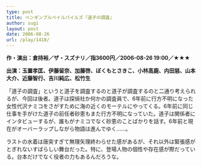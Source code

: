 ```yaml
---
type: post
title: ペンギンプルペイルパイルズ『道子の調査』
author: sugi
layout: post
date: 2006-08-26
url: /play/1418/
---
```

**作・演出：倉持裕／ザ・スズナリ／指3600円／2006-08-26 19:00／★★★**

**出演：玉置孝匡、伊藤留奈、加藤啓、ぼくもとさきこ、小林高鹿、内田慈、山本大介、近藤智行、吉川純広、松竹生**

「道子の調査」というと道子を調査するのと道子が調査するのと二通り考えられるが、今回は後者。道子は探偵社か何かの調査員で、6年前に行方不明になった女性代沢ナミコをさがすために海の近くのモーテルにやってくる。6年前に同じ仕事を手がけた道子の前任者砂恵もまた行方不明になっていた。道子は関係者にインタビューするが、誰もがナミコでなく砂恵のことばかりを話す。6年前と現在がオーバーラップしながら物語は進んでゆく......。

ラストの水着は唐突すぎて無理矢理終わらせた感があるが、それ以外は緊張感がとぎれないすばらしい舞台だった。特に、登場人物の個性や存在感が際だっている。台本だけでなく役者の力もあるんだろうな。
